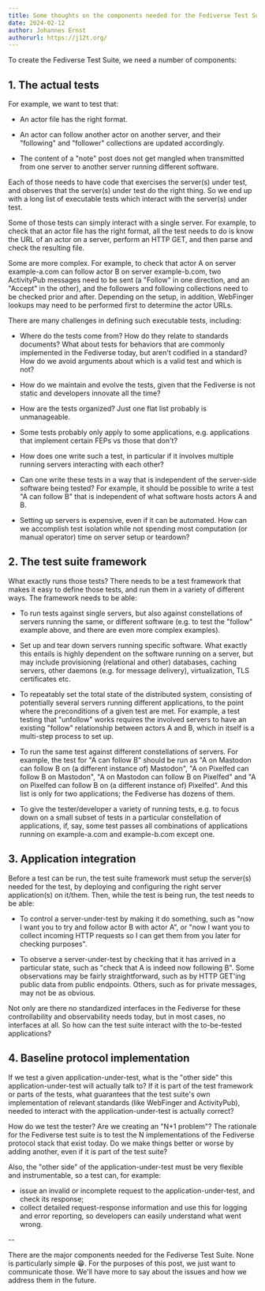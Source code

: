 ```yaml
---
title: Some thoughts on the components needed for the Fediverse Test Suite
date: 2024-02-12
author: Johannes Ernst
authorurl: https://j12t.org/
---
```


To create the Fediverse Test Suite, we need a number of components:

## 1. The actual tests

For example, we want to test that:

* An actor file has the right format.

* An actor can follow another actor on another server, and their "following" and "follower"
  collections are updated accordingly.

* The content of a "note" post does not get mangled when transmitted from one server to
  another server running different software.

Each of those needs to have code that exercises the server(s) under test, and observes
that the server(s) under test do the right thing. So we end up with a long list of
executable tests which interact with the server(s) under test.

Some of those tests can simply interact with a single server. For example, to check
that an actor file has the right format, all the test needs to do is know the URL of an
actor on a server, perform an HTTP GET, and then parse and check the resulting file.

Some are more complex. For example, to check that actor A on server example-a.com
can follow actor B on server example-b.com, two ActivityPub messages need to be sent
(a "Follow" in one direction, and an "Accept" in the other), and the followers and
following collections need to be checked prior and after. Depending on the setup,
in addition, WebFinger lookups may need to be performed first to determine the actor URLs.

There are many challenges in defining such executable tests, including:

* Where do the tests come from? How do they relate to standards documents? What about
  tests for behaviors that are commonly implemented in the Fediverse today, but aren't
  codified in a standard? How do we avoid arguments about which is a valid test and
  which is not?

* How do we maintain and evolve the tests, given that the Fediverse is not static and developers
  innovate all the time?

* How are the tests organized? Just one flat list probably is unmanageable.

* Some tests probably only apply to some applications, e.g. applications that implement
  certain FEPs vs those that don't?

* How does one write such a test, in particular if it involves multiple running servers
  interacting with each other?

* Can one write these tests in a way that is independent of the server-side software
  being tested? For example, it should be possible to write a test "A can follow B"
  that is independent of what software hosts actors A and B.

* Setting up servers is expensive, even if it can be automated. How can we accomplish
  test isolation while not spending most computation (or manual operator) time on server
  setup or teardown?

## 2. The test suite framework

What exactly runs those tests? There needs to be a test framework that makes it
easy to define those tests, and run them in a variety of different ways. The framework
needs to be able:

* To run tests against single servers, but also against constellations of servers running
  the same, or different software (e.g. to test the "follow" example above, and there
  are even more complex examples).

* Set up and tear down servers running specific software. What exactly this entails
  is highly dependent on the software running on a server, but may include provisioning
  (relational and other) databases, caching servers, other daemons (e.g. for message
  delivery), virtualization, TLS certificates etc.

* To repeatably set the total state of the distributed system, consisting of potentially several
  servers running different applications, to the point where the preconditions of a
  given test are met. For example, a test testing that "unfollow" works requires the
  involved servers to have an existing "follow" relationship between actors A and B,
  which in itself is a multi-step process to set up.

* To run the same test against different constellations of servers. For example, the
  test for "A can follow B" should be run as "A on Mastodon can
  follow B on (a different instance of) Mastodon", "A on Pixelfed can follow B on
  Mastodon", "A on Mastodon can follow B on Pixelfed" and "A on Pixelfed can follow
  B on (a different instance of) Pixelfed". And this list is only for two applications;
  the Fediverse has dozens of them.

* To give the tester/developer a variety of running tests, e.g. to focus down on
  a small subset of tests in a particular constellation of applications, if, say,
  some test passes all combinations of applications running on example-a.com and
  example-b.com except one.

## 3. Application integration

Before a test can be run, the test suite framework must setup the server(s) needed for
the test, by deploying and configuring the right server application(s) on it/them. Then,
while the test is being run, the test needs to be able:

* To control a server-under-test by making it do something, such as "now I want you to
  try and follow actor B with actor A", or "now I want you to collect incoming HTTP
  requests so I can get them from you later for checking purposes".

* To observe a server-under-test by checking that it has arrived in a particular state,
  such as "check that A is indeed now following B". Some observations may be fairly
  straightforward, such as by HTTP GET'ing public data from public endpoints. Others,
  such as for private messages, may not be as obvious.

Not only are there no standardized interfaces in the Fediverse for these controllability
and observability needs today, but in most cases, no interfaces at all. So how can the
test suite interact with the to-be-tested applications?

## 4. Baseline protocol implementation

If we test a given application-under-test, what is the "other side" this
application-under-test will actually talk to? If it is part of the test framework
or parts of the tests, what guarantees that the test suite's own implementation of
relevant standards (like WebFinger and ActivityPub), needed to interact with the
application-under-test is actually correct?

How do we test the tester? Are we creating an "N+1 problem"? The rationale for the
Fediverse test suite is to test the N implementations of the Fediverse protocol stack
that exist today. Do we make things better or worse by adding another, even if it is
part of the test suite?

Also, the "other side" of the application-under-test must be very flexible and
instrumentable, so a test can, for example:

* issue an invalid or incomplete request to the application-under-test, and check
  its response;
* collect detailed request-response information and use this for logging and error
  reporting, so developers can easily understand what went wrong.

--

There are the major components needed for the Fediverse Test Suite. None is particularly
simple &#x1F601;. For the purposes of this post, we just want to communicate those. We'll
have more to say about the issues and how we address them in the future.

